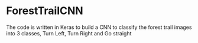 # ForestTrailCNN
The code is written in Keras to build a CNN to classify the forest trail images into 3 classes, Turn Left, Turn Right and Go straight
